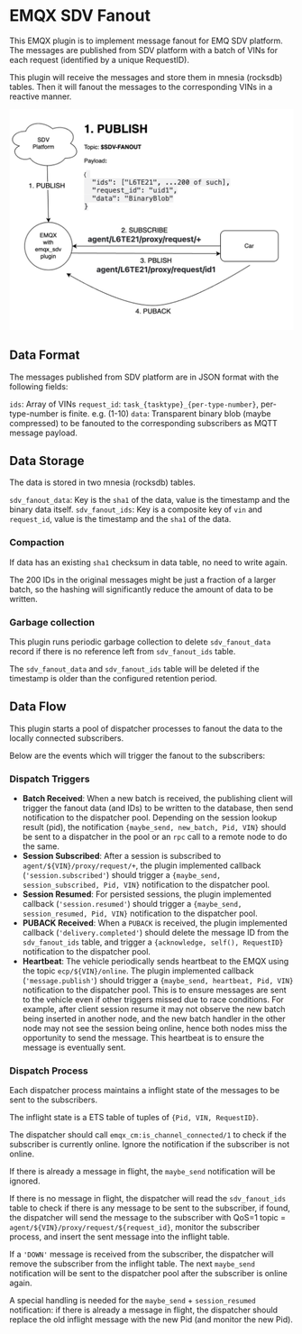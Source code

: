# EMQX SDV Fanout

This EMQX plugin is to implement message fanout for EMQ SDV platform.
The messages are published from SDV platform with a batch of VINs for each request (identified by a unique RequestID).

This plugin will receive the messages and store them in mnesia (rocksdb) tables.
Then it will fanout the messages to the corresponding VINs in a reactive manner.

<img src="overview.png" alt="Overview" width="600">

## Data Format

The messages published from SDV platform are in JSON format with the following fields:

`ids`: Array of VINs
`request_id`: `task_{tasktype}_{per-type-number}`, per-type-number is finite. e.g. (1-10)
`data`: Transparent binary blob (maybe compressed) to be fanouted to the corresponding subscribers as MQTT message payload.

## Data Storage

The data is stored in two mnesia (rocksdb) tables.

`sdv_fanout_data`: Key is the `sha1` of the data, value is the timestamp and the binary data itself.
`sdv_fanout_ids`: Key is a composite key of `vin` and `request_id`, value is the timestamp and the `sha1` of the data.

### Compaction

If data has an existing `sha1` checksum in data table, no need to write again.

The 200 IDs in the original messages might be just a fraction of a larger batch, so the hashing will significantly reduce the amount of data to be written.

### Garbage collection

This plugin runs periodic garbage collection to delete `sdv_fanout_data` record if there is no reference left from `sdv_fanout_ids` table.

The `sdv_fanout_data` and `sdv_fanout_ids` table will be deleted if the timestamp is older than the configured retention period.

## Data Flow

This plugin starts a pool of dispatcher processes to fanout the data to the locally connected subscribers.

Below are the events which will trigger the fanout to the subscribers:

### Dispatch Triggers

- **Batch Received**:
   When a new batch is received, the publishing client will trigger the fanout data (and IDs) to be written to the database, then send notification to the dispatcher pool.  Depending on the session lookup result (pid), the notification `{maybe_send, new_batch, Pid, VIN}` should be sent to a dispatcher in the pool or an `rpc` call to a remote node to do the same.
- **Session Subscribed**:
  After a session is subscribed to `agent/${VIN}/proxy/request/+`, the plugin implemented callback (`'session.subscribed'`) should trigger a `{maybe_send, session_subscribed, Pid, VIN}` notification to the dispatcher pool.
- **Session Resumed**:
  For persisted sessions, the plugin implemented callback (`'session.resumed'`) should trigger a `{maybe_send, session_resumed, Pid, VIN}` notification to the dispatcher pool.
- **PUBACK Received**:
  When a `PUBACK` is received, the plugin implemented callback (`'delivery.completed'`) should delete the message ID from the `sdv_fanout_ids` table, and trigger a `{acknowledge, self(), RequestID}` notification to the dispatcher pool.
- **Heartbeat**:
  The vehicle periodically sends heartbeat to the EMQX using the topic `ecp/${VIN}/online`. The plugin implemented callback (`'message.publish'`) should trigger a `{maybe_send, heartbeat, Pid, VIN}` notification to the dispatcher pool. This is to ensure messages are sent to the vehicle even if other triggers missed due to race conditions. For example, after client session resume it may not observe the new batch being inserted in another node, and the new batch handler in the other node may not see the session being online, hence both nodes miss the opportunity to send the message. This heartbeat is to ensure the message is eventually sent.

### Dispatch Process

Each dispatcher process maintains a inflight state of the messages to be sent to the subscribers.

The inflight state is a ETS table of tuples of `{Pid, VIN, RequestID}`.

The dispatcher should call `emqx_cm:is_channel_connected/1` to check if the subscriber is currently online. Ignore the notification if the subscriber is not online.

If there is already a message in flight, the `maybe_send` notification will be ignored.

If there is no message in flight, the dispatcher will read the `sdv_fanout_ids` table to check if there is any message to be sent to the subscriber, if found, the dispatcher will send the message to the subscriber with QoS=1 topic = `agent/${VIN}/proxy/request/${request_id}`, monitor the subscriber process, and insert the sent message into the inflight table.

If a `'DOWN'` message is received from the subscriber, the dispatcher will remove the subscriber from the inflight table. The next `maybe_send` notification will be sent to the dispatcher pool after the subscriber is online again.

A special handling is needed for the `maybe_send` + `session_resumed` notification: if there is already a message in flight, the dispatcher should replace the old inflight message with the new Pid (and monitor the new Pid).
